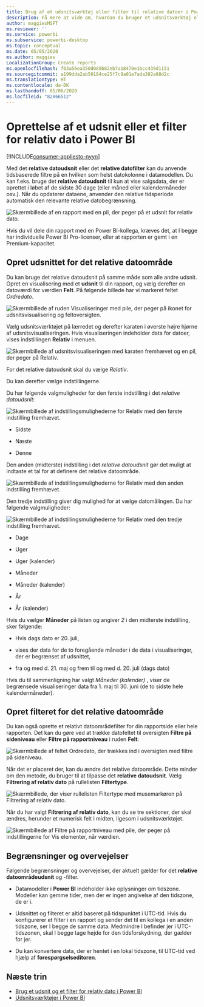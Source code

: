 ```yaml
---
title: Brug af et udsnitsværktøj eller filter til relative datoer i Power BI
description: Få mere at vide om, hvordan du bruger et udsnitsværktøj eller -filter til at begrænse relative datoområder i Power BI Desktop.
author: maggiesMSFT
ms.reviewer: ''
ms.service: powerbi
ms.subservice: powerbi-desktop
ms.topic: conceptual
ms.date: 05/05/2020
ms.author: maggies
LocalizationGroup: Create reports
ms.openlocfilehash: f63a56ea350d089b82eb7a18470e1bcc439d1151
ms.sourcegitcommit: a199dda2ab50184ce25f7c9a01e7ada382a88d2c
ms.translationtype: HT
ms.contentlocale: da-DK
ms.lasthandoff: 05/06/2020
ms.locfileid: "82866512"
---
```

# <a name="creating-a-relative-date-slicer-and-filter-in-power-bi"></a>Oprettelse af et udsnit eller et filter for relativ dato i Power BI

[!INCLUDE[consumer-appliesto-nyyn](../includes/consumer-appliesto-nyyn.md)]

Med det **relative datoudsnit** eller det **relative datofilter** kan du anvende tidsbaserede filtre på en hvilken som helst datokolonne i datamodellen. Du kan f.eks. bruge det **relative datoudsnit** til kun at vise salgsdata, der er oprettet i løbet af de sidste 30 dage (eller måned eller kalendermåneder osv.). Når du opdaterer dataene, anvender den relative tidsperiode automatisk den relevante relative datobegrænsning.

![Skærmbillede af en rapport med en pil, der peger på et udsnit for relativ dato.](media/desktop-slicer-filter-date-range/relative-date-range-slicer-filter-01.png)

Hvis du vil dele din rapport med en Power BI-kollega, kræves det, at I begge har individuelle Power BI Pro-licenser, eller at rapporten er gemt i en Premium-kapacitet.

## <a name="create-the-relative-date-range-slicer"></a>Opret udsnittet for det relative datoområde

Du kan bruge det relative datoudsnit på samme måde som alle andre udsnit. Opret en visualisering med et **udsnit** til din rapport, og vælg derefter en datoværdi for værdien **Felt**. På følgende billede har vi markeret feltet *Ordredato*.

![Skærmbillede af ruden Visualiseringer med pile, der peger på ikonet for udsnitsvisualisering og feltoversigten.](media/desktop-slicer-filter-date-range/relative-date-range-slicer-filter-02.png)

Vælg udsnitsværktøjet på lærredet og derefter karaten i øverste højre hjørne af udsnitsvisualiseringen. Hvis visualiseringen indeholder data for datoer, vises indstillingen **Relativ** i menuen.

![Skærmbillede af udsnitsvisualiseringen med karaten fremhævet og en pil, der peger på Relativ.](media/desktop-slicer-filter-date-range/relative-date-range-slicer-filter-03.png)

For det relative datoudsnit skal du vælge *Relativ*.

Du kan derefter vælge indstillingerne.

Du har følgende valgmuligheder for den første indstilling i det *relative datoudsnit*:

![Skærmbillede af indstillingsmulighederne for Relativ med den første indstilling fremhævet.](media/desktop-slicer-filter-date-range/relative-date-range-slicer-filter-04.png)

* Sidste

* Næste

* Denne

Den anden (midterste) indstilling i det *relative datoudsnit* gør det muligt at indtaste et tal for at definere det relative datoområde.

![Skærmbillede af indstillingsmulighederne for Relativ med den anden indstilling fremhævet.](media/desktop-slicer-filter-date-range/relative-date-range-slicer-filter-04a.png)

Den tredje indstilling giver dig mulighed for at vælge datomålingen. Du har følgende valgmuligheder:

![Skærmbillede af indstillingsmulighederne for Relativ med den tredje indstilling fremhævet.](media/desktop-slicer-filter-date-range/relative-date-range-slicer-filter-05.png)

* Dage

* Uger

* Uger (kalender)

* Måneder

* Måneder (kalender)

* År

* År (kalender)

Hvis du vælger **Måneder** på listen og angiver *2* i den midterste indstilling, sker følgende:

* Hvis dags dato er 20. juli,

* vises der data for de to foregående måneder i de data i visualiseringer, der er begrænset af udsnittet,

* fra og med d. 21. maj og frem til og med d. 20. juli (dags dato)

Hvis du til sammenligning har valgt *Måneder (kalender)* , viser de begrænsede visualiseringer data fra 1. maj til 30. juni (de to sidste hele kalendermåneder).

## <a name="create-the-relative-date-range-filter"></a>Opret filteret for det relative datoområde

Du kan også oprette et relativt datoområdefilter for din rapportside eller hele rapporten. Det kan du gøre ved at trække datofeltet til oversigten **Filtre på sideniveau** eller **Filtre på rapportniveau** i ruden **Felt**:

![Skærmbillede af feltet Ordredato, der trækkes ind i oversigten med filtre på sideniveau.](media/desktop-slicer-filter-date-range/relative-date-range-slicer-filter-06.png)

Når det er placeret der, kan du ændre det relative datoområde. Dette minder om den metode, du bruger til at tilpasse det **relative datoudsnit**. Vælg **Filtrering af relativ dato** på rullelisten **Filtertype**.

![Skærmbillede, der viser rullelisten Filtertype med musemarkøren på Filtrering af relativ dato.](media/desktop-slicer-filter-date-range/relative-date-range-slicer-filter-07.png)

Når du har valgt **Filtrering af relativ dato**, kan du se tre sektioner, der skal ændres, herunder et numerisk felt i midten, ligesom i udsnitsværktøjet.

![Skærmbillede af Filtre på rapportniveau med pile, der peger på indstillingerne for Vis elementer, når værdien.](media/desktop-slicer-filter-date-range/relative-date-range-slicer-filter-08.png)

## <a name="limitations-and-considerations"></a>Begrænsninger og overvejelser

Følgende begrænsninger og overvejelser, der aktuelt gælder for det **relative datoområdeudsnit** og -filter.

* Datamodeller i **Power BI** indeholder ikke oplysninger om tidszone. Modeller kan gemme tider, men der er ingen angivelse af den tidszone, de er i.

* Udsnittet og filteret er altid baseret på tidspunktet i UTC-tid. Hvis du konfigurerer et filter i en rapport og sender det til en kollega i en anden tidszone, ser I begge de samme data. Medmindre I befinder jer i UTC-tidszonen, skal I begge tage højde for den tidsforskydning, der gælder for jer.

* Du kan konvertere data, der er hentet i en lokal tidszone, til UTC-tid ved hjælp af **forespørgselseditoren**.

## <a name="next-steps"></a>Næste trin

- [Brug et udsnit og et filter for relativ dato i Power BI](desktop-slicer-filter-date-range.md)
- [Udsnitsværktøjer i Power BI](power-bi-visualization-slicers.md)
